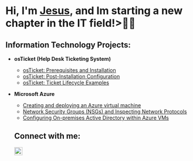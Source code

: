 <h1>Hi, I'm <a href="https://www.linkedin.com/in/jesusaochoajr/">Jesus</a>, and Im starting a new chapter in the IT field!>👨‍💻
  
  <h2>Information Technology Projects:</h2>
  
- <b>osTicket (Help Desk Ticketing System)</b>
  - [osTicket: Prerequisites and Installation](https://github.com/JesusAOchoa/osticket-prereqs)
  - [osTicket: Post-Installation Configuration](https://github.com/JesusAOchoa/post-install-config)
  - [osTicket: Ticket Lifecycle Examples](https://github.com/JesusAOchoa/ticket-lifecycle)
- <b>Microsoft Azure</b>
  - [Creating and deploying an Azure virtual machine](https://github.com/JesusAOchoa/Azure-intro)
  - [Network Security Groups (NSGs) and Inspecting Network Protocols](https://github.com/JesusAOchoa/azure-network-protocols)
  - [Configuring On-premises Active Directory within Azure VMs](https://github.com/JesusAOchoa/configure-ad)

  <h2>Connect with me:</h2>
  
  [<img align="left" alt="Josh | LinkedIn" width="22px" src="https://cdn.jsdelivr.net/npm/simple-icons@v3/icons/linkedin.svg" />][linkedin]
  
  [linkedin]: https://www.linkedin.com/in/jesusaochoajr/  
